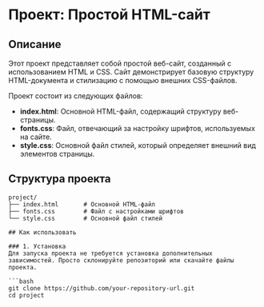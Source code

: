 # Проект: Простой HTML-сайт

## Описание
Этот проект представляет собой простой веб-сайт, созданный с использованием HTML и CSS. Сайт демонстрирует базовую структуру HTML-документа и стилизацию с помощью внешних CSS-файлов.

Проект состоит из следующих файлов:

- **index.html**: Основной HTML-файл, содержащий структуру веб-страницы.
- **fonts.css**: Файл, отвечающий за настройку шрифтов, используемых на сайте.
- **style.css**: Основной файл стилей, который определяет внешний вид элементов страницы.

## Структура проекта
```plaintext
project/
├── index.html       # Основной HTML-файл
├── fonts.css        # Файл с настройками шрифтов
└── style.css        # Основной файл стилей

## Как использовать

### 1. Установка
Для запуска проекта не требуется установка дополнительных зависимостей. Просто склонируйте репозиторий или скачайте файлы проекта.

```bash
git clone https://github.com/your-repository-url.git
cd project


